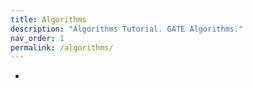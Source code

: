 ```yaml
---
title: Algorithms
description: "Algorithms Tutorial. GATE Algorithms."
nav_order: 1
permalink: /algorithms/
---
```


- 